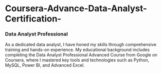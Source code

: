 # Coursera-Advance-Data-Analyst-Certification-


### Data Analyst Professional

As a dedicated data analyst, I have honed my skills through comprehensive training and hands-on experience. My educational background includes completing the Data Analyst Professional Advanced Course from Google on Coursera, where I mastered key tools and technologies such as Python, MySQL, Power BI, and Advanced Excel.

